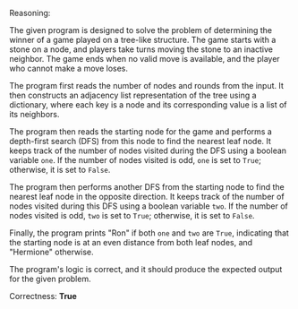 Reasoning:

The given program is designed to solve the problem of determining the winner of a game played on a tree-like structure. The game starts with a stone on a node, and players take turns moving the stone to an inactive neighbor. The game ends when no valid move is available, and the player who cannot make a move loses.

The program first reads the number of nodes and rounds from the input. It then constructs an adjacency list representation of the tree using a dictionary, where each key is a node and its corresponding value is a list of its neighbors.

The program then reads the starting node for the game and performs a depth-first search (DFS) from this node to find the nearest leaf node. It keeps track of the number of nodes visited during the DFS using a boolean variable `one`. If the number of nodes visited is odd, `one` is set to `True`; otherwise, it is set to `False`.

The program then performs another DFS from the starting node to find the nearest leaf node in the opposite direction. It keeps track of the number of nodes visited during this DFS using a boolean variable `two`. If the number of nodes visited is odd, `two` is set to `True`; otherwise, it is set to `False`.

Finally, the program prints "Ron" if both `one` and `two` are `True`, indicating that the starting node is at an even distance from both leaf nodes, and "Hermione" otherwise.

The program's logic is correct, and it should produce the expected output for the given problem.

Correctness: **True**